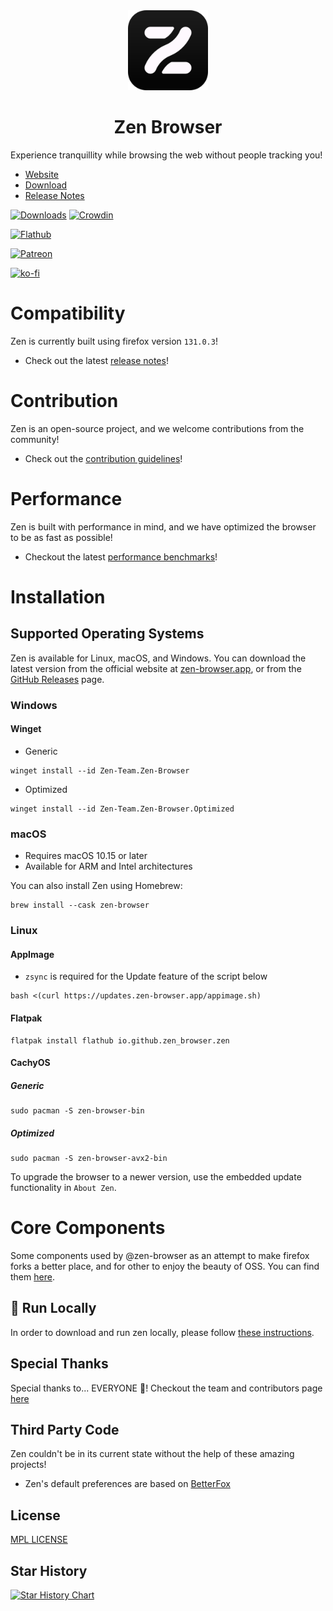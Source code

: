 <div align="center">
<picture>
    <img src="./docs/assets/zen-black.svg" width="128px">
</picture>
</div>
<h1 align="center">
Zen Browser
</h1>

Experience tranquillity while browsing the web without people tracking you!

- [Website](https://zen-browser.app)
- [Download](https://zen-browser.app/download)
- [Release Notes](https://zen-browser.app/release-notes/latest)

[![Downloads](https://img.shields.io/github/downloads/zen-browser/desktop/total.svg)](https://github.com/zen-browser/desktop/releases)
[![Crowdin](https://badges.crowdin.net/zen-browser/localized.svg)](https://crowdin.com/project/zen-browser)

[![Flathub](https://flathub.org/api/badge?locale=en)](https://flathub.org/apps/io.github.zen_browser.zen)

[![Patreon](https://c5.patreon.com/external/logo/become_a_patron_button.png)](https://www.patreon.com/zen_browser)

[![ko-fi](https://ko-fi.com/img/githubbutton_sm.svg)](https://ko-fi.com/zen_browser)

# Compatibility

Zen is currently built using firefox version `131.0.3`!

- Check out the latest [release notes](https://zen-browser.app/release-notes)!

# Contribution

Zen is an open-source project, and we welcome contributions from the community!

- Check out the [contribution guidelines](./docs/contribute.md)!

# Performance

Zen is built with performance in mind, and we have optimized the browser to be as fast as possible!

- Checkout the latest [performance benchmarks](https://docs.zen-browser.app/benchmarks)!

# Installation

## Supported Operating Systems

Zen is available for Linux, macOS, and Windows. You can download the latest version from the official website at [zen-browser.app](https://zen-browser.app/download), or from the [GitHub Releases](https://github.com/zen-browser/desktop/releases) page.

### Windows

#### Winget

- Generic

```
winget install --id Zen-Team.Zen-Browser
```

- Optimized

```
winget install --id Zen-Team.Zen-Browser.Optimized
```

####

### macOS

- Requires macOS 10.15 or later
- Available for ARM and Intel architectures

You can also install Zen using Homebrew:

```
brew install --cask zen-browser
```

### Linux

#### AppImage

- `zsync` is required for the Update feature of the script below

```
bash <(curl https://updates.zen-browser.app/appimage.sh)
```

#### Flatpak

```
flatpak install flathub io.github.zen_browser.zen
```

#### CachyOS
##### Generic
```
sudo pacman -S zen-browser-bin
```

##### Optimized 
```
sudo pacman -S zen-browser-avx2-bin
```

To upgrade the browser to a newer version, use the embedded update functionality in `About Zen`.

# Core Components

Some components used by @zen-browser as an attempt to make firefox forks a better place, and for other to enjoy the beauty of OSS. You can find them [here](https://github.com/zen-browser/components).

## 🚀 Run Locally

In order to download and run zen locally, please follow [these instructions](https://docs.zen-browser.app/contribute/desktop).

## Special Thanks

Special thanks to... EVERYONE 🎉! Checkout the team and contributors page [here](https://zen-browser.app/about)

## Third Party Code

Zen couldn't be in its current state without the help of these amazing projects!

- Zen's default preferences are based on [BetterFox](https://github.com/yokoffing/Betterfox)

## License

[MPL LICENSE](./LICENSE)

## Star History

<a href="https://star-history.com/#zen-browser/desktop&Date">
 <picture>
   <source media="(prefers-color-scheme: dark)" srcset="https://api.star-history.com/svg?repos=zen-browser/desktop&type=Date&theme=dark" />
   <source media="(prefers-color-scheme: light)" srcset="https://api.star-history.com/svg?repos=zen-browser/desktop&type=Date" />
   <img alt="Star History Chart" src="https://api.star-history.com/svg?repos=zen-browser/desktop&type=Date" />
 </picture>
</a>
